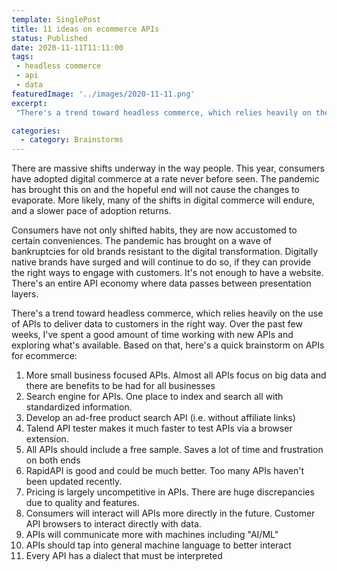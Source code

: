 ```yaml
---
template: SinglePost
title: 11 ideas on ecommerce APIs
status: Published
date: 2020-11-11T11:11:00
tags:
 - headless commerce
 - api
 - data
featuredImage: '../images/2020-11-11.png'
excerpt:
 "There's a trend toward headless commerce, which relies heavily on the use of APIs to deliver data to customers in the right way. Over the past few weeks, I've spent a good amount of time working with new APIs and exploring what's available. Based on that, here's a quick brainstorm on APIs for ecommerce"

categories:
  - category: Brainstorms
---
```

There are massive shifts underway in the way people. This year, consumers have adopted digital commerce at a rate never before seen. The pandemic has brought this on and the hopeful end will not cause the changes to evaporate. More likely, many of the shifts in digital commerce will endure, and a slower pace of adoption returns.

Consumers have not only shifted habits, they are now accustomed to certain conveniences. The pandemic has brought on a wave of bankruptcies for old brands resistant to the digital transformation. Digitally native brands have surged and will continue to do so, if they can provide the right ways to engage with customers. It's not enough to have a website. There's an entire API economy where data passes between presentation layers.

There's a trend toward headless commerce, which relies heavily on the use of APIs to deliver data to customers in the right way. Over the past few weeks, I've spent a good amount of time working with new APIs and exploring what's available. Based on that, here's a quick brainstorm on APIs for ecommerce:

1. More small business focused APIs. Almost all APIs focus on big data and there are benefits to be had for all businesses
2. Search engine for APIs. One place to index and search all with standardized information.
3. Develop an ad-free product search API (i.e. without affiliate links)
4. Talend API tester makes it much faster to test APIs via a browser extension.
5. All APIs should include a free sample. Saves a lot of time and frustration on both ends
6. RapidAPI is good and could be much better. Too many APIs haven't been updated recently.  
7. Pricing is largely uncompetitive in APIs. There are huge discrepancies due to quality and features.
8. Consumers will interact will APIs more directly in the future. Customer API browsers to interact directly with data.
9. APIs will communicate more with machines including "AI/ML"
10. APIs should tap into general machine language to better interact
11. Every API has a dialect that must be interpreted
